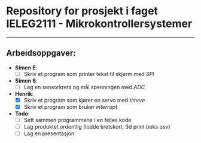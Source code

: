 # Repository for prosjekt i faget IELEG2111 - Mikrokontrollersystemer
---
## Arbeidsoppgaver:
- **Simen E**:
    - [ ] Skriv et program som printer tekst til skjerm med *SPI*
- **Simen S**:
    - [ ] Lag en sensorkrets og mål spenningen med *ADC*
- **Henrik**:
    - [x] Skriv et program som kjører en servo med *timere*
    - [x] Skriv et program som bruker *interrupt*
- **Todo**:
    - [ ] Sett sammen programmene i en felles kode
    - [ ] Lag produktet ordentlig (lodde kretskort, 3d print boks osv)
    - [ ] Lag en presentasjon
